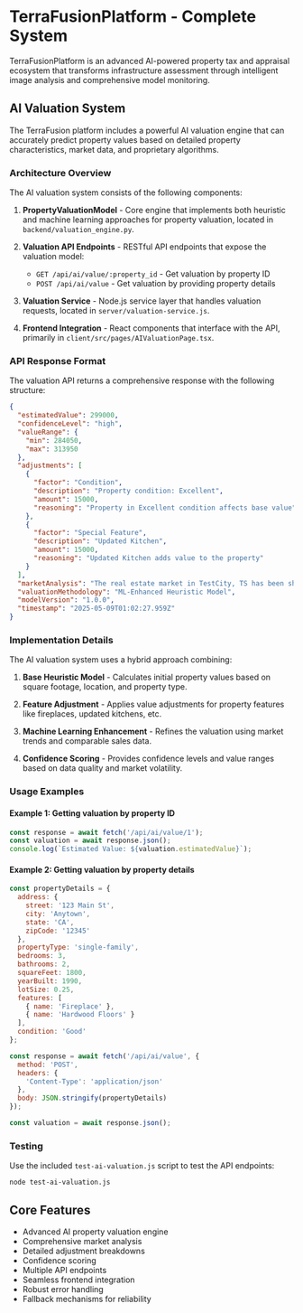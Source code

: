 # TerraFusionPlatform - Complete System

TerraFusionPlatform is an advanced AI-powered property tax and appraisal ecosystem that transforms infrastructure assessment through intelligent image analysis and comprehensive model monitoring.

## AI Valuation System

The TerraFusion platform includes a powerful AI valuation engine that can accurately predict property values based on detailed property characteristics, market data, and proprietary algorithms.

### Architecture Overview

The AI valuation system consists of the following components:

1. **PropertyValuationModel** - Core engine that implements both heuristic and machine learning approaches for property valuation, located in `backend/valuation_engine.py`.

2. **Valuation API Endpoints** - RESTful API endpoints that expose the valuation model:
   - `GET /api/ai/value/:property_id` - Get valuation by property ID
   - `POST /api/ai/value` - Get valuation by providing property details

3. **Valuation Service** - Node.js service layer that handles valuation requests, located in `server/valuation-service.js`.

4. **Frontend Integration** - React components that interface with the API, primarily in `client/src/pages/AIValuationPage.tsx`.

### API Response Format

The valuation API returns a comprehensive response with the following structure:

```json
{
  "estimatedValue": 299000,
  "confidenceLevel": "high",
  "valueRange": {
    "min": 284050,
    "max": 313950
  },
  "adjustments": [
    {
      "factor": "Condition",
      "description": "Property condition: Excellent",
      "amount": 15000,
      "reasoning": "Property in Excellent condition affects base value"
    },
    {
      "factor": "Special Feature",
      "description": "Updated Kitchen",
      "amount": 15000,
      "reasoning": "Updated Kitchen adds value to the property"
    }
  ],
  "marketAnalysis": "The real estate market in TestCity, TS has been showing moderate growth...",
  "valuationMethodology": "ML-Enhanced Heuristic Model",
  "modelVersion": "1.0.0",
  "timestamp": "2025-05-09T01:02:27.959Z"
}
```

### Implementation Details

The AI valuation system uses a hybrid approach combining:

1. **Base Heuristic Model** - Calculates initial property values based on square footage, location, and property type.

2. **Feature Adjustment** - Applies value adjustments for property features like fireplaces, updated kitchens, etc.

3. **Machine Learning Enhancement** - Refines the valuation using market trends and comparable sales data.

4. **Confidence Scoring** - Provides confidence levels and value ranges based on data quality and market volatility.

### Usage Examples

#### Example 1: Getting valuation by property ID

```javascript
const response = await fetch('/api/ai/value/1');
const valuation = await response.json();
console.log(`Estimated Value: ${valuation.estimatedValue}`);
```

#### Example 2: Getting valuation by property details

```javascript
const propertyDetails = {
  address: {
    street: '123 Main St',
    city: 'Anytown',
    state: 'CA',
    zipCode: '12345'
  },
  propertyType: 'single-family',
  bedrooms: 3,
  bathrooms: 2,
  squareFeet: 1800,
  yearBuilt: 1990,
  lotSize: 0.25,
  features: [
    { name: 'Fireplace' },
    { name: 'Hardwood Floors' }
  ],
  condition: 'Good'
};

const response = await fetch('/api/ai/value', {
  method: 'POST',
  headers: {
    'Content-Type': 'application/json'
  },
  body: JSON.stringify(propertyDetails)
});

const valuation = await response.json();
```

### Testing

Use the included `test-ai-valuation.js` script to test the API endpoints:

```
node test-ai-valuation.js
```

## Core Features

- Advanced AI property valuation engine
- Comprehensive market analysis
- Detailed adjustment breakdowns
- Confidence scoring
- Multiple API endpoints
- Seamless frontend integration
- Robust error handling
- Fallback mechanisms for reliability